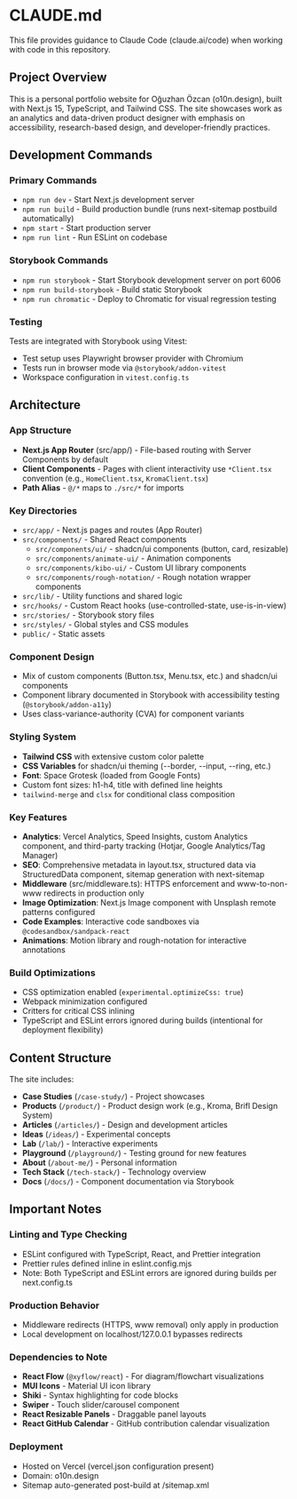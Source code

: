 # CLAUDE.md

This file provides guidance to Claude Code (claude.ai/code) when working with code in this repository.

## Project Overview

This is a personal portfolio website for Oğuzhan Özcan (o10n.design), built with Next.js 15, TypeScript, and Tailwind CSS. The site showcases work as an analytics and data-driven product designer with emphasis on accessibility, research-based design, and developer-friendly practices.

## Development Commands

### Primary Commands
- `npm run dev` - Start Next.js development server
- `npm run build` - Build production bundle (runs next-sitemap postbuild automatically)
- `npm start` - Start production server
- `npm run lint` - Run ESLint on codebase

### Storybook Commands
- `npm run storybook` - Start Storybook development server on port 6006
- `npm run build-storybook` - Build static Storybook
- `npm run chromatic` - Deploy to Chromatic for visual regression testing

### Testing
Tests are integrated with Storybook using Vitest:
- Test setup uses Playwright browser provider with Chromium
- Tests run in browser mode via `@storybook/addon-vitest`
- Workspace configuration in `vitest.config.ts`

## Architecture

### App Structure
- **Next.js App Router** (src/app/) - File-based routing with Server Components by default
- **Client Components** - Pages with client interactivity use `*Client.tsx` convention (e.g., `HomeClient.tsx`, `KromaClient.tsx`)
- **Path Alias** - `@/*` maps to `./src/*` for imports

### Key Directories
- `src/app/` - Next.js pages and routes (App Router)
- `src/components/` - Shared React components
  - `src/components/ui/` - shadcn/ui components (button, card, resizable)
  - `src/components/animate-ui/` - Animation components
  - `src/components/kibo-ui/` - Custom UI library components
  - `src/components/rough-notation/` - Rough notation wrapper components
- `src/lib/` - Utility functions and shared logic
- `src/hooks/` - Custom React hooks (use-controlled-state, use-is-in-view)
- `src/stories/` - Storybook story files
- `src/styles/` - Global styles and CSS modules
- `public/` - Static assets

### Component Design
- Mix of custom components (Button.tsx, Menu.tsx, etc.) and shadcn/ui components
- Component library documented in Storybook with accessibility testing (`@storybook/addon-a11y`)
- Uses class-variance-authority (CVA) for component variants

### Styling System
- **Tailwind CSS** with extensive custom color palette
- **CSS Variables** for shadcn/ui theming (--border, --input, --ring, etc.)
- **Font**: Space Grotesk (loaded from Google Fonts)
- Custom font sizes: h1-h4, title with defined line heights
- `tailwind-merge` and `clsx` for conditional class composition

### Key Features
- **Analytics**: Vercel Analytics, Speed Insights, custom Analytics component, and third-party tracking (Hotjar, Google Analytics/Tag Manager)
- **SEO**: Comprehensive metadata in layout.tsx, structured data via StructuredData component, sitemap generation with next-sitemap
- **Middleware** (src/middleware.ts): HTTPS enforcement and www-to-non-www redirects in production only
- **Image Optimization**: Next.js Image component with Unsplash remote patterns configured
- **Code Examples**: Interactive code sandboxes via `@codesandbox/sandpack-react`
- **Animations**: Motion library and rough-notation for interactive annotations

### Build Optimizations
- CSS optimization enabled (`experimental.optimizeCss: true`)
- Webpack minimization configured
- Critters for critical CSS inlining
- TypeScript and ESLint errors ignored during builds (intentional for deployment flexibility)

## Content Structure

The site includes:
- **Case Studies** (`/case-study/`) - Project showcases
- **Products** (`/product/`) - Product design work (e.g., Kroma, Brifl Design System)
- **Articles** (`/articles/`) - Design and development articles
- **Ideas** (`/ideas/`) - Experimental concepts
- **Lab** (`/lab/`) - Interactive experiments
- **Playground** (`/playground/`) - Testing ground for new features
- **About** (`/about-me/`) - Personal information
- **Tech Stack** (`/tech-stack/`) - Technology overview
- **Docs** (`/docs/`) - Component documentation via Storybook

## Important Notes

### Linting and Type Checking
- ESLint configured with TypeScript, React, and Prettier integration
- Prettier rules defined inline in eslint.config.mjs
- Note: Both TypeScript and ESLint errors are ignored during builds per next.config.ts

### Production Behavior
- Middleware redirects (HTTPS, www removal) only apply in production
- Local development on localhost/127.0.0.1 bypasses redirects

### Dependencies to Note
- **React Flow** (`@xyflow/react`) - For diagram/flowchart visualizations
- **MUI Icons** - Material UI icon library
- **Shiki** - Syntax highlighting for code blocks
- **Swiper** - Touch slider/carousel component
- **React Resizable Panels** - Draggable panel layouts
- **React GitHub Calendar** - GitHub contribution calendar visualization

### Deployment
- Hosted on Vercel (vercel.json configuration present)
- Domain: o10n.design
- Sitemap auto-generated post-build at /sitemap.xml
